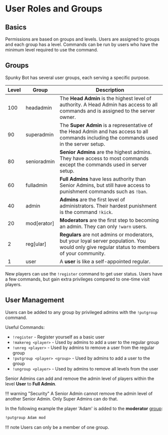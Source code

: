 # User Roles and Groups

## Basics

Permissions are based on groups and levels. Users are assigned to groups and each group has a level. Commands can be run by users who have the minimum level required to use the command.

## Groups

Spunky Bot has several user groups, each serving a specific purpose.

Level | Group       | Description
----- | ----------- | -----------
100   | headadmin   | The **Head Admin** is the highest level of authority. A Head Admin has access to all commands and is assigned to the server owner.
90    | superadmin  | The **Super Admin** is a representative of the Head Admin and has access to all commands including the commands used in the server setup.
80    | senioradmin | **Senior Admins** are the highest admins. They have access to most commands except the commands used in server setup.
60    | fulladmin   | **Full Admins** have less authority than Senior Admins, but still have access to punishment commands such as `!ban`.
40    | admin       | **Admins** are the first level of administrators. Their hardest punishment is the command `!kick`.
20    | mod[erator] | **Moderators** are the first step to becoming an admin. They can only `!warn` users.
2     | reg[ular]   | **Regulars** are not admins or moderators, but your loyal server population. You would only give regular status to members of your community.
1     | user        | A **user** is like a self-appointed regular.

New players can use the `!register` command to get user status. Users have a few commands, but gain extra privileges compared to one-time visit players.

## User Management

Users can be added to any group by privileged admins with the `!putgroup` command.

Useful Commands:

* `!register` - Register yourself as a basic user
* `!makereg <player>` - Used by admins to add a user to the regular group
* `!unreg <player>` - Used by admins to remove a user from the regular group
* `!putgroup <player> <group>` - Used by admins to add a user to the group
* `!ungroup <player>` - Used by admins to remove all levels from the user

Senior Admins can add and remove the admin level of players within the level **User** to **Full Admin**.

!!! warning "Security"
    A Senior Admin cannot remove the admin level of another Senior Admin.
    Only Super Admins can do that.

In the following example the player 'Adam' is added to the **moderator** [group](#groups):

```bash
!putgroup Adam mod
```

!!! note
    Users can only be a member of one group.
